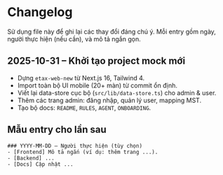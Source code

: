 # Changelog

Sử dụng file này để ghi lại các thay đổi đáng chú ý. Mỗi entry gồm ngày, người thực hiện (nếu cần), và mô tả ngắn gọn.

## 2025-10-31 – Khởi tạo project mock mới
- Dựng `etax-web-new` từ Next.js 16, Tailwind 4.
- Import toàn bộ UI mobile (20+ màn) từ commit ổn định.
- Viết lại data-store cục bộ (`src/lib/data-store.ts`) cho admin & user.
- Thêm các trang admin: đăng nhập, quản lý user, mapping MST.
- Tạo bộ docs: `README`, `RULES`, `AGENT`, `ONBOARDING`.

## Mẫu entry cho lần sau
```
### YYYY-MM-DD – Người thực hiện (tùy chọn)
- [Frontend] Mô tả ngắn (ví dụ: thêm trang ...).
- [Backend] ...
- [Docs] Cập nhật ...
```
